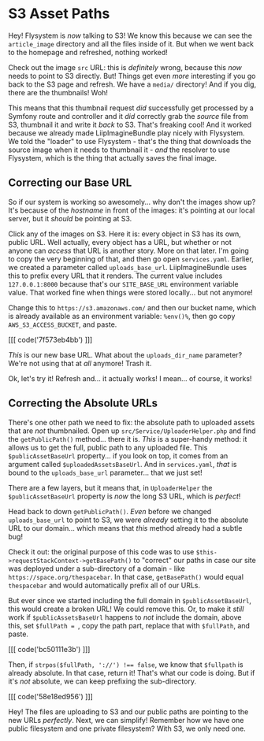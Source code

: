 # S3 Asset Paths

Hey! Flysystem is *now* talking to S3! We know this because we can see the
`article_image` directory and all the files inside of it. But when we went back
to the homepage and refreshed, nothing worked!

Check out the image `src` URL: this is *definitely* wrong, because this *now* needs
to point to S3 directly. But! Things get even *more* interesting if you go back
to the S3 page and refresh. We have a `media/` directory! And if you dig, there
are the thumbnails! Woh!

This means that this thumbnail request *did* successfully get processed by a Symfony
route and controller and it *did* correctly grab the *source* file from S3, thumbnail
it and write it *back* to S3. That's freaking cool! And it worked because we already
made LiipImagineBundle play nicely with Flysystem. We told the "loader" to use
Flysystem - that's the thing that downloads the source image when it needs to
thumbnail it - *and* the resolver to use Flysystem, which is the thing that
actually saves the final image.

## Correcting our Base URL

So if our system is working so awesomely... why don't the images show up? It's
because of the *hostname* in front of the images: it's pointing at our local
server, but it *should* be pointing at S3.

Click any of the images on S3. Here it is: every object in S3 has its own, public
URL. Well actually, every object has a URL, but whether or not anyone can *access*
that URL is another story. More on that later. I'm going to copy the very beginning
of that, and then go open `services.yaml`. Earlier, we created a parameter called
`uploads_base_url`. LiipImagineBundle uses this to prefix every URL that it renders.
The current value includes `127.0.0.1:8000` because that's our `SITE_BASE_URL`
environment variable value. That worked fine when things were stored locally...
but not anymore!

Change this to `https://s3.amazonaws.com/` and then our bucket name, which is
already available as an environment variable: `%env()%`, then go copy `AWS_S3_ACCESS_BUCKET`,
and paste.

[[[ code('7f573eb4bb') ]]]

*This* is our new base URL. What about the `uploads_dir_name` parameter? We're
not using that at *all* anymore! Trash it.

Ok, let's try it! Refresh and... it actually works! I mean... of course, it works!

## Correcting the Absolute URLs

There's one other path we need to fix: the absolute path to uploaded assets that
are *not* thumbnailed. Open up `src/Service/UploaderHelper.php` and find the
`getPublicPath()` method... there it is. *This* is a super-handy method: it allows
us to get the full, public path to any uploaded file. This `$publicAssetBaseUrl`
property... if you look on top, it comes from an argument called `$uploadedAssetsBaseUrl`.
And in `services.yaml`, *that* is bound to the `uploads_base_url` parameter... that
we just set!

There are a few layers, but it means that, in `UploaderHelper` the `$publicAssetBaseUrl`
property is *now* the long S3 URL, which is *perfect*!

Head back to down `getPublicPath()`. *Even* before we changed `uploads_base_url`
to point to S3, we were *already* setting it to the absolute URL to our domain...
which means that *this* method already had a subtle bug!

Check it out: the original purpose of this code was to use
`$this->requestStackContext->getBasePath()` to "correct" our paths in case our
site was deployed under a sub-directory of a domain - like `https://space.org/thespacebar`.
In that case, `getBasePath()` would equal `thespacebar` and would automatically
prefix all of our URLs.

But ever since we started including the full domain in `$publicAssetBaseUrl`, this
would create a broken URL! We could remove this. Or, to make it *still* work if
`$publicAssetsBaseUrl` happens to *not* include the domain, above this, set
`$fullPath = `, copy the path part, replace that with `$fullPath`, and paste.

[[[ code('bc50111e3b') ]]]

Then, if `strpos($fullPath, '://') !== false`, we know that `$fullpath` is already
absolute. In that case, return it! That's what our code is doing. But if it's
*not* absolute, we can keep prefixing the sub-directory.

[[[ code('58e18ed956') ]]]

Hey! The files are uploading to S3 and our public paths are pointing to the new
URLs *perfectly*. Next, we can simplify! Remember how we have one public filesystem
and one private filesystem? With S3, we only need one.
